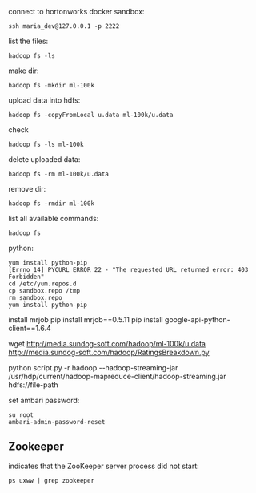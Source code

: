 connect to hortonworks docker sandbox:
```
ssh maria_dev@127.0.0.1 -p 2222
```
list the files:
```
hadoop fs -ls
```
make dir:
```
hadoop fs -mkdir ml-100k
```
upload data into hdfs:
```
hadoop fs -copyFromLocal u.data ml-100k/u.data
```
check
```
hadoop fs -ls ml-100k
```
delete uploaded data:
```
hadoop fs -rm ml-100k/u.data
```
remove dir:
```
hadoop fs -rmdir ml-100k
```
list all available commands:
```
hadoop fs
```

python:
```
yum install python-pip
[Errno 14] PYCURL ERROR 22 - "The requested URL returned error: 403 Forbidden"
cd /etc/yum.repos.d
cp sandbox.repo /tmp
rm sandbox.repo
yum install python-pip
```
install mrjob
pip install mrjob==0.5.11
pip install google-api-python-client==1.6.4

wget http://media.sundog-soft.com/hadoop/ml-100k/u.data
http://media.sundog-soft.com/hadoop/RatingsBreakdown.py

python script.py -r hadoop --hadoop-streaming-jar /usr/hdp/current/hadoop-mapreduce-client/hadoop-streaming.jar hdfs://file-path

set ambari password:
```
su root
ambari-admin-password-reset
```

## Zookeeper
indicates that the ZooKeeper server process did not start:
```
ps uxww | grep zookeeper
```

